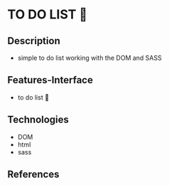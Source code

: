 # TO DO LIST :memo:

## Description

- simple to do list working with the DOM and SASS

## Features-Interface

- to do list :memo:

## Technologies

- DOM
- html
- sass

## References


